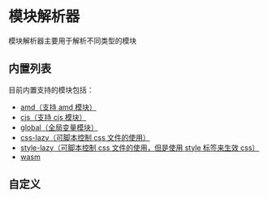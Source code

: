 # 模块解析器

模块解析器主要用于解析不同类型的模块

## 内置列表

目前内置支持的模块包括：

-   [amd（支持 amd 模块）](resolver/amd.md)
-   [cjs（支持 cjs 模块）](resolver/cjs.md)
-   [global（全局变量模块）](resolver/global.md)
-   [css-lazy（可脚本控制 css 文件的使用）](resolver/css-lazy.md)
-   [style-lazy（可脚本控制 css 文件的使用，但是使用 style 标签来生效 css）](resolver/style-lazy.md)
-   [wasm](resolver/wasm.md)

## 自定义
